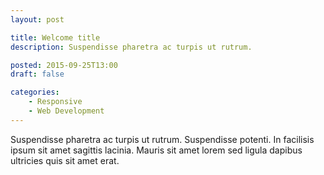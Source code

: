 ```yaml
---
layout: post

title: Welcome title
description: Suspendisse pharetra ac turpis ut rutrum.

posted: 2015-09-25T13:00
draft: false

categories:
    - Responsive
    - Web Development
---
```


Suspendisse pharetra ac turpis ut rutrum. Suspendisse potenti. In facilisis ipsum sit amet sagittis lacinia. Mauris sit amet lorem sed ligula dapibus ultricies quis sit amet erat.
